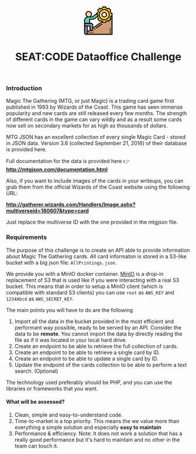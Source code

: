 <br />
<br />

<p align="center">
  <img src=".doc/challenges.png" alt="dataoffice code challenge" width="80" height="80">
</p>


<h1 align="center">
  <b>
    SEAT:CODE Dataoffice Challenge
  </b>
</h1>

<br />

### Introduction

Magic The Gathering (MTG, or just Magic) is a trading card game first published in 1993 by Wizards of the Coast. This game has seen immense popularity and new cards are still released every few months. The strength of different cards in the game can vary wildly and as a result some cards now sell on secondary markets for as high as thousands of dollars.

MTG JSON has an excellent collection of every single Magic Card - stored in JSON data. Version 3.6 (collected September 21, 2016) of their database is provided here.

Full documentation for the data is provided here 👉 **http://mtgjson.com/documentation.html**

Also, if you want to include images of the cards in your writeups, you can grab them from the official Wizards of the Coast website using the following URL:

**http://gatherer.wizards.com/Handlers/Image.ashx?multiverseid=180607&type=card**

Just replace the multiverse ID with the one provided in the mtgjson file.

### Requirements

The purpose of this challenge is to create an API able to provide information about Magic The Gathering cards. All card informaton is stored in a S3-like bucket with a big json file: `AllPrintings.json`.

We provide you with a MinIO docker container. [MinIO](https://docs.min.io/docs/) is a drop-in replacement of S3 that is used like if you were interacting with a real S3 bucket. This means that in order to setup a MinIO client (which is compatible with standard S3 clients) you can use `root` as `AWS_KEY` and `1234Abcd` as `AWS_SECRET_KEY`.

The main points you will have to do are the following

1. Import all the data in the bucket provided in the most efficient and performant way possible, ready to be served by an API. Consider the data to be **remote**. You cannot import the data by directly reading the file as if it was located in your local hard drive. 
2. Create an endpoint to be able to retrieve the full collection of cards.
3. Create an endpoint to be able to retrieve a single card by ID.
4. Create an endpoint to be able to update a single card by ID.
5. Update the endpoint of the cards collection to be able to perform a text search. (Optional)

The technology used preferably should be PHP, and you can use the libraries or frameworks that you want. 

#### What will be assessed?

1. Clean, simple and easy-to-understand code.
2. Time-to-market is a top priority. This means the we value more than everything a simple solution and especially **easy to maintain**
3. Performance & efficiency. Note: It does not work a solution that has a really good performance but it's hard to maintain and no other in the team can touch it. 
